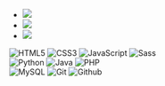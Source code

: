 - <a href="https://www.instagram.com/setya_1899"><img src="https://img.shields.io/badge/instagram%20@setya_1899-DD2476?style=for-the-badge&logo=instagram&logoColor=white"/></a>
- <a href="https://www.facebook.com/muhammad.setya.77"><img src="https://img.shields.io/badge/facebook%20@Setya-344E86?style=for-the-badge&logo=facebook&logoColor=white"/></a>
- <a href="https://twitter.com/SetyaUtsugi/"><img src="https://img.shields.io/badge/twitter%20@SetyaUtsugi-0D95E8?style=for-the-badge&logo=twitter&logoColor=white"/></a>


![HTML5](https://img.shields.io/badge/html%205-grey?style=for-the-badge&logo=html5&logoColor=white&labelColor=00bbf9)
![CSS3](https://img.shields.io/badge/css%203-grey?style=for-the-badge&logo=css3&logoColor=white&labelColor=00bbf9)
![JavaScript](https://img.shields.io/badge/-JavaScript-grey?style=for-the-badge&logo=javascript&logoColor=white&labelColor=00bbf9)
![Sass](https://img.shields.io/badge/-sass-grey?style=for-the-badge&logo=sass&logoColor=white&labelColor=00bbf9)
<br>
![Python](https://img.shields.io/badge/-python-grey?style=for-the-badge&logo=python&logoColor=white&labelColor=00bbf9)
![Java](https://img.shields.io/badge/-java-grey?style=for-the-badge&logo=java&logoColor=white&labelColor=00bbf9)
![PHP](https://img.shields.io/badge/-php-grey?style=for-the-badge&logo=php&logoColor=white&labelColor=00bbf9)\
![MySQL](https://img.shields.io/badge/-mysql-grey?style=for-the-badge&logo=mysql&logoColor=white&labelColor=00bbf9)
![Git](https://img.shields.io/badge/-git-grey?style=for-the-badge&logo=git&logoColor=white&labelColor=00bbf9)
![Github](https://img.shields.io/badge/-github-grey?style=for-the-badge&logo=github&logoColor=white&labelColor=00bbf9)
<br>

